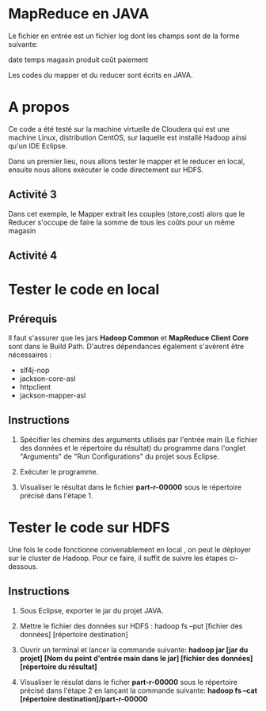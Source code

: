 # MapReduce en JAVA

Le fichier en entrée est un fichier log dont les champs sont de la forme suivante:

date temps magasin produit coût paiement


Les codes du mapper et du reducer sont écrits en JAVA. 


# A propos 
Ce code a été testé sur la machine virtuelle de Cloudera qui est une machine Linux, distribution CentOS, sur laquelle est installé Hadoop ainsi
qu'un IDE Eclipse. 

Dans un premier lieu, nous allons tester le mapper et le reducer en local, ensuite nous allons exécuter le code directement sur HDFS.
## Activité 3 
Dans cet exemple, le Mapper extrait les couples (store,cost) alors que le Reducer s'occupe de faire la somme de tous les coûts pour un même magasin
## Activité 4



# Tester le code en local

## Prérequis 
Il faut s'assurer que les jars __Hadoop Common__ et __MapReduce Client Core__ sont dans le Build Path.
D'autres dépendances également s'avèrent être nécessaires :
    
    
* slf4j-nop
* jackson-core-asl
* httpclient
* jackson-mapper-asl
    
## Instructions
1. Spécifier les chemins des arguments utilisés par l'entrée main (Le fichier des données et le répertoire du résultat) du programme dans l'onglet "Arguments" de "Run Configurations" du projet sous Eclipse.

2. Exécuter le programme.

3. Visualiser le résultat dans le fichier __part-r-00000__ sous le répertoire précisé dans l'étape 1.

# Tester le code sur HDFS 
Une fois le code fonctionne convenablement en local , on peut le déployer sur le cluster de Hadoop. Pour ce faire, il suffit de suivre les étapes ci-dessous.
## Instructions
1. Sous Eclipse, exporter le jar du projet JAVA.

2. Mettre le fichier des données sur HDFS : hadoop fs –put [fichier des données] [répertoire destination]

3. Ouvrir un terminal et lancer la commande suivante: __hadoop jar [jar du projet] [Nom du point d'entrée main dans le jar] [fichier des données] [répertoire du résultat]__

4. Visualiser le résulat dans le ficher __part-r-00000__ sous le répertoire précisé dans l'étape 2 en lançant la commande suivante: __hadoop fs –cat [répertoire destination]/part-r-00000__









